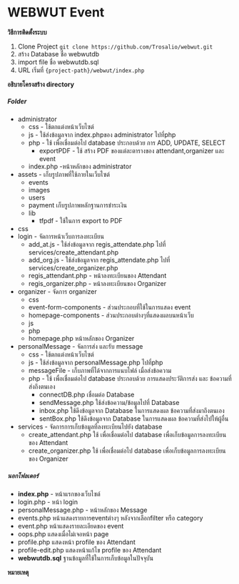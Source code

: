 # WEBWUT Event
**วิธีการติดตั้งระบบ**
1. Clone Project
    ```git clone https://github.com/Trosalio/webwut.git```
2. สร้าง Database ชื่อ webwutdb
3. import file ชื่อ webwutdb.sql
4. URL เริ่มที่
    ```{project-path}/webwut/index.php```

**อธิบายโครงสร้าง directory**
##### Folder #####
* administrator
    - css - ใช้ตกแต่งหน้าเว็บไซต์
    - js - ใช้ส่งข้อมูลจาก index.phpของ administrator ไปที่php
    - php - ใช้ เพื่อเชื่อมต่อไป database ประกอบด้วย การ ADD, UPDATE, SELECT
        - exportPDF - ใช้ สร้าง PDF ของแต่ละตารางของ attendant,organizer และ event
    - index.php -หน้าหลักของ administrator
* assets - เก็บรูปภาพที่ใช้ภายในเว็บไซต์
    - events
    - images
    - users
    - payment เก็บรูปภาพหลักฐานการชำระเงิน
    - lib
        - tfpdf - ใช้ในการ export to PDF
* css
* login - จัดการหน้าเว็บการลงทะเบียน
    - add_at.js - ใช้ส่งข้อมูลจาก regis_attendate.php ไปที่ services/create_attendant.php
    - add_org.js - ใช้ส่งข้อมูลจาก regis_attendate.php ไปที่ services/create_organizer.php
    - regis_attendant.php - หน้าลงทะเบียนของ Attendant
    - regis_organizer.php - หน้าลงทะเบียนของ Organizer
* organizer - จัดการ organizer
     - css
     - event-form-components - ส่วนประกอบที่ใช้ในการแสดง event
     - homepage-components - ส่วนประกอบต่างๆที่แสดงผลบนหน้าเว็บ
     - js
     - php
     - homepage.php หน้าหลักของ Organizer
* personalMessage - จัดการส่ง และรับ message
    - css - ใช้ตกแต่งหน้าเว็บไซต์
    - js - ใช้ส่งข้อมูลจาก personalMessage.php ไปที่php
    - messageFile - เก็บภาพที่ได้จากการแนบไฟล์ เมื่อส่งข้อความ
    - php - ใช้ เพื่อเชื่อมต่อไป database ประกอบด้วย การแสดงประวัติการส่ง และ ข้อความที่ส่งถึงตนเอง
        - connectDB.php เชื่อมต่อ Database
        - sendMessage.php ใช้ส่งข้อความ/ข้อมูลไปที่ Database
        - inbox.php ใช้ดึงข้อมูลจาก Database ในการแสดงผล ข้อความที่ส่งมาถึงตนเอง
        - sentBox.php ใช้ดึงข้อมูลจาก Database ในการแสดงผล ข้อความที่ส่งไปให้ผู้อื่น
* services - จัดการการเก็บข้อมูลที่ลงทะเบียนไปยัง database
    - create_attendant.php ใช้ เพื่อเชื่อมต่อไป database เพื่อเก็บข้อมูลการลงทะเบียนของ Attendant
    - create_organizer.php ใช้ เพื่อเชื่อมต่อไป database เพื่อเก็บข้อมูลการลงทะเบียนของ Organizer
##### นอกโฟลเดอร์ #####
- **index.php** - หน้าแรกของเว็บไซต์
- login.php - หน้า login
- personalMessage.php - หน้าหลักของ Message
- events.php หน้าแสดงรายการeventต่างๆ หลังจากเลือกfilter หรือ category
- event.php หน้าแสดงรายละเอียดของ event
- oops.php แสดงเมื่อไม่เจอหน้า page 
- profile.php แสดงหน้า profile ของ Attendant
- profile-edit.php แสดงหน้าแก้ไข profile ของ Attendant
- **webwutdb.sql** ฐานข้อมูลที่ใช้ในการเก็บข้อมูลในปัจจุบัน  

**หมายเหตุ**
